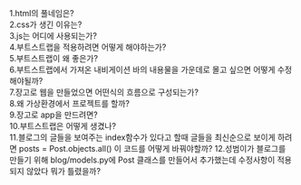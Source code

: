 1.html의 풀네임은?  
2.css가 생긴 이유는?  
3.js는 어디에 사용되는가?  
4.부트스트랩을 적용하려면 어떻게 해야하는가?  
5.부트스트랩이 왜 좋은가?  
6.부트스트랩에서 가져온 내비게이션 바의 내용물을 가운데로 몰고 싶으면 어떻게 수정해야될까?  
7.장고로 웹을 만들었으면 어떤식의 흐름으로 구성되는가?  
8.왜 가상환경에서 프로젝트를 할까?  
9.장고로 app을 만드려면?  
10.부트스트랩은 어떻게 생겼나?  
11.블로그의 글들을 보여주는 index함수가 있다고 할때 글들을 최신순으로 보이게 하려면 posts = Post.objects.all() 이 코드를 어떻게 바꿔야할까?
12.성범이가 블로그를 만들기 위해 blog/models.py에 Post 클래스를 만들어서 추가했는데 수정사항이 적용되지 않았다 뭐가 틀렸을까?
